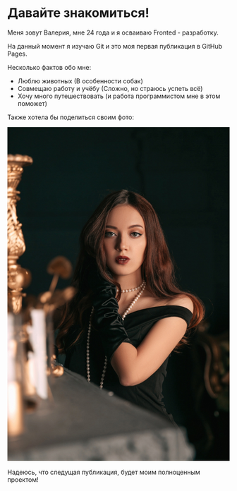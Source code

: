 # Давайте знакомиться!

Меня зовут Валерия, мне 24 года и я осваиваю Fronted - разработку.

На данный момент я изучаю Git и это моя первая публикация в GitHub Pages.

Несколько фактов обо мне:

* Люблю животных (В особенности собак)
* Совмещаю работу и учёбу (Сложно, но страюсь успеть всё)
* Хочу много путешествовать (и работа программистом мне в этом поможет)
  
Также хотела бы поделиться своим фото: 

![Моё фото](iUqqi7cfxKQ.jpg)

Надеюсь, что следущая публикация, будет моим полноценным проектом!